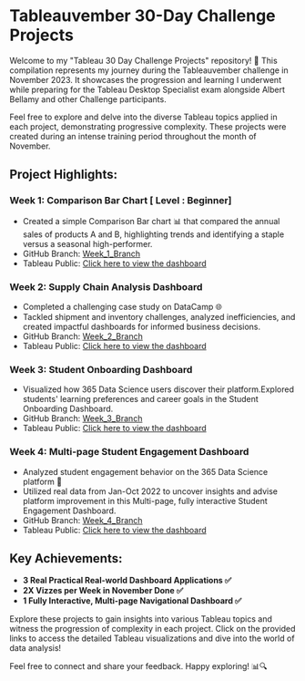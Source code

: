 # Tableauvember 30-Day Challenge Projects

Welcome to my "Tableau 30 Day Challenge Projects" repository! 🚀 This compilation represents my journey during the Tableauvember challenge in November 2023. It showcases the progression and learning I underwent while preparing for the Tableau Desktop Specialist exam alongside Albert Bellamy and other Challenge participants.

Feel free to explore and delve into the diverse Tableau topics applied in each project, demonstrating progressive complexity. These projects were created during an intense training period throughout the month of November.

## Project Highlights:

### Week 1: Comparison Bar Chart [ Level : Beginner]
- Created a simple Comparison Bar chart 📊 that compared the annual sales of products A and B, highlighting trends and identifying a staple versus a seasonal high-performer.
- GitHub Branch: [Week_1_Branch](https://github.com/SQLicious/Tableau-30-Day-Challenge-Projects-/tree/af85b3cec0410de4188440c822a6323ea9809963/Individual%20Visualizations)
- Tableau Public: [Click here to view the dashboard](https://lnkd.in/gRje2Xc2)

### Week 2: Supply Chain Analysis Dashboard
- Completed a challenging case study on DataCamp 🌐
- Tackled shipment and inventory challenges, analyzed inefficiencies, and created impactful dashboards for informed business decisions.
- GitHub Branch: [Week_2_Branch](#https://github.com/SQLicious/Tableau-30-Day-Challenge-Projects-/tree/af85b3cec0410de4188440c822a6323ea9809963/Beginner)
- Tableau Public: [Click here to view the dashboard](https://lnkd.in/gfjZEy4y)

### Week 3: Student Onboarding Dashboard
- Visualized how 365 Data Science users discover their platform.Explored students' learning preferences and career goals in the Student Onboarding Dashboard.
- GitHub Branch: [Week_3_Branch](https://github.com/SQLicious/Tableau-30-Day-Challenge-Projects-/tree/af85b3cec0410de4188440c822a6323ea9809963/Intermediate)
- Tableau Public: [Click here to view the dashboard](https://lnkd.in/gmPqxhpE)

### Week 4: Multi-page Student Engagement Dashboard
- Analyzed student engagement behavior on the 365 Data Science platform 🚀
- Utilized real data from Jan-Oct 2022 to uncover insights and advise platform improvement in this Multi-page, fully interactive Student Engagement Dashboard.
- GitHub Branch: [Week_4_Branch](https://github.com/SQLicious/Tableau-30-Day-Challenge-Projects-/tree/779b6e9be0f04f29a39c0e1062ecbf732a94fa40/Advanced/Customer%20Engagement%20Analysis%20with%20SQL%20and%20Tableau%20Project)
- Tableau Public: [Click here to view the dashboard](https://lnkd.in/gdeGSwuW)

## Key Achievements:

- **3 Real Practical Real-world Dashboard Applications ✅**
- **2X Vizzes per Week in November Done ✅**
- **1 Fully Interactive, Multi-page Navigational Dashboard ✅**

Explore these projects to gain insights into various Tableau topics and witness the progression of complexity in each project. Click on the provided links to access the detailed Tableau visualizations and dive into the world of data analysis!

Feel free to connect and share your feedback. Happy exploring! 📊🔍
